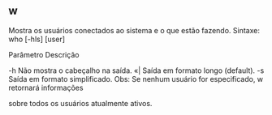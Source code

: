 ## w 

Mostra os usuários conectados ao sistema e o que estão fazendo.
Sintaxe: who [-hls] [user]

Parâmetro Descrição


-h Não mostra o cabeçalho na saída.
«| Saída em formato longo (default).
-s Saída em formato simplificado.
Obs: Se nenhum usuário for especificado, w retornará informações

sobre todos os usuários atualmente ativos.


